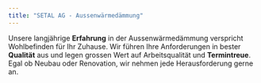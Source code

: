 ```yaml
---
title: "SETAL AG - Aussenwärmedämmung"
---
```


Unsere langjährige **Erfahrung** in der Aussenwärmedämmung verspricht Wohlbefinden für Ihr Zuhause. Wir führen Ihre Anforderungen in bester **Qualität** aus und legen grossen Wert auf Arbeitsqualität und **Termintreue**. Egal ob Neubau oder Renovation, wir nehmen jede Herausforderung gerne an.

